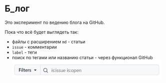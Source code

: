# Б_лог

Это эксперимент по ведению блога на GitHub.

Пока что всё будет выглядеть так:

- файлы с расширением `md` - статьи
- `issue` - комментарии
- `label` - теги
- поиск по тегами или названию статьи - через функционал GitHub
    ![Строка фильтрации issue](./assets/readme/filter_issue.png)
